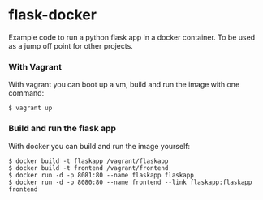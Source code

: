 # flask-docker
Example code to run a python flask app in a docker container. To be used as a jump off point for other projects.


### With Vagrant
With vagrant you can boot up a vm, build and run the image with one command:
```
$ vagrant up
```

### Build and run the flask app
With docker you can build and run the image yourself:
```
$ docker build -t flaskapp /vagrant/flaskapp
$ docker build -t frontend /vagrant/frontend
$ docker run -d -p 8081:80 --name flaskapp flaskapp
$ docker run -d -p 8080:80 --name frontend --link flaskapp:flaskapp frontend
```
